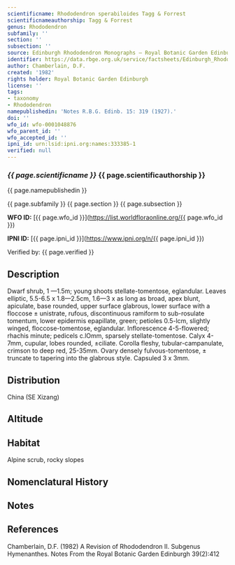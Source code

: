 ```yaml
---
scientificname: Rhododendron sperabiloides Tagg & Forrest
scientificnameauthorship: Tagg & Forrest
genus: Rhododendron
subfamily: ''
section: ''
subsection: ''
source: Edinburgh Rhododendron Monographs – Royal Botanic Garden Edinburgh
identifier: https://data.rbge.org.uk/service/factsheets/Edinburgh_Rhododendron_Monographs.xhtml
author: Chamberlain, D.F.
created: '1982'
rights holder: Royal Botanic Garden Edinburgh
license: ''
tags:
- taxonomy
- Rhododendron
namepublishedin: 'Notes R.B.G. Edinb. 15: 319 (1927).'
doi: ''
wfo_id: wfo-0001048876
wfo_parent_id: ''
wfo_accepted_id: ''
ipni_id: urn:lsid:ipni.org:names:333385-1
verified: null
---
```

### _{{ page.scientificname }}_ {{ page.scientificauthorship }}
 {{ page.namepublishedin }}

{{ page.subfamily }} {{ page.section }} {{ page.subsection }}

**WFO ID:** [{{ page.wfo_id }}](https://list.worldfloraonline.org/{{ page.wfo_id }})

**IPNI ID:** [{{ page.ipni_id }}](https://www.ipni.org/n/{{ page.ipni_id }})

Verified by: {{ page.verified }}



## Description
Dwarf shrub, 1 —1.5m; young shoots stellate-tomentose, eglandular. Leaves elliptic, 5.5-6.5 x 1.8—2.5cm, 1.6—3 x as long as broad, apex blunt, apiculate, base rounded, upper surface glabrous, lower surface with a floccose ± unistrate, rufous, discontinuous ramiform to sub-rosulate tomentum, lower epidermis epapillate, green; petioles 0.5-lcm, slightly winged, floccose-tomentose, eglandular. Inflorescence 4-5-fIowered; rhachis minute; pedicels c.lOmm, sparsely stellate-tomentose. Calyx 4-7mm, cupular, lobes rounded, ±ciliate. Corolla fleshy, tubular-campanulate, crimson to deep red, 25-35mm. Ovary densely fulvous-tomentose, ± truncate to tapering into the glabrous style. Capsuled 3 x 3mm.

## Distribution
China (SE Xizang)

## Altitude


## Habitat
Alpine scrub, rocky slopes

## Nomenclatural History

                       
## Notes


## References

Chamberlain, D.F. (1982) A Revision of Rhododendron II. Subgenus Hymenanthes. Notes From the Royal Botanic Garden Edinburgh 39(2):412
